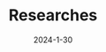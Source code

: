 ---
# Leave the homepage title empty to use the site title
title: Researches
date: 2024-1-30
type: landing

sections:
  - block: Research1
    content:
      title:
      subtitle:
      text: '**Hello** world!'
    design:
      columns: '1'
---